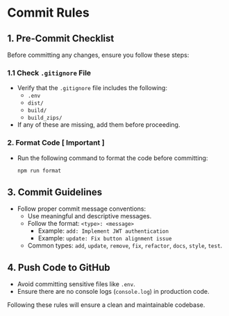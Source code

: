 # Commit Rules

## 1. Pre-Commit Checklist

Before committing any changes, ensure you follow these steps:

### 1.1 Check `.gitignore` File

- Verify that the `.gitignore` file includes the following:
    - `.env`
    - `dist/`
    - `build/`
    - `build_zips/`
- If any of these are missing, add them before proceeding.

### 2. Format Code [ Important ]

- Run the following command to format the code before committing:
    ```sh
    npm run format
    ```

## 3. Commit Guidelines

- Follow proper commit message conventions:
    - Use meaningful and descriptive messages.
    - Follow the format: `<type>: <message>`
        - Example: `add: Implement JWT authentication`
        - Example: `update: Fix button alignment issue`
    - Common types: `add`, `update`, `remove`, `fix`, `refactor`, `docs`, `style`, `test`.

## 4. Push Code to GitHub

- Avoid committing sensitive files like `.env`.
- Ensure there are no console logs (`console.log`) in production code.

Following these rules will ensure a clean and maintainable codebase.
